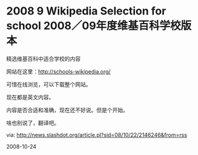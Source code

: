 # 2008 9 Wikipedia Selection for school 2008／09年度维基百科学校版本

精选维基百科中适合学校的内容

网站在这里：http://schools-wikipedia.org/

可惜在线浏览，可以下载整个网站。

现在都是英文内容。

内容是否合适和准确，现在还不好说。但是个开始。

啥也别说了，翻译吧。

via: http://news.slashdot.org/article.pl?sid=08/10/22/2146246&from=rss




2008-10-24